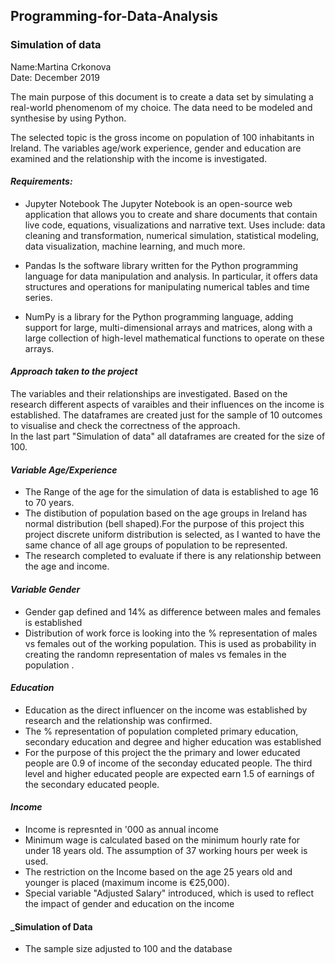 ## Programming-for-Data-Analysis

### Simulation of data

Name:Martina Crkonova <br/>
Date: December 2019

The main purpose of this document is to create a data set by simulating a real-world phenomenom of my choice. The data need to be modeled and synthesise by using Python.<br/>

The selected topic is the gross income on population of 100 inhabitants in Ireland. The variables age/work experience, gender and education are examined and the relationship with the income is investigated.<br/>

#### _Requirements:_

* Jupyter Notebook
The Jupyter Notebook is an open-source web application that allows you to create and share documents that contain live code, equations, visualizations and narrative text. Uses include: data cleaning and transformation, numerical simulation, statistical modeling, data visualization, machine learning, and much more.<br/>

* Pandas
Is the software library  written for the Python programming language for data manipulation and analysis. In particular, it offers data structures and operations for manipulating numerical tables and time series.<br/>

* NumPy
is a library for the Python programming language, adding support for large, multi-dimensional arrays and matrices, along with a large collection of high-level mathematical functions to operate on these arrays.<br/>

#### _Approach taken to the project_

The variables and their relationships are investigated. Based on the research different aspects of varaibles and their influences on the income is established. The dataframes are created just for the sample of 10 outcomes to visualise and check the correctness of the approach.<br/>
In the last part "Simulation of data" all dataframes are created for the size of 100.<br/>


#### _Variable Age/Experience_

* The Range of the age for the simulation of data is established to age 16 to 70 years.
* The distibution of population based on the  age groups in Ireland has normal distribution (bell shaped).For the purpose of this project this project discrete uniform distribution is selected, as I wanted to have the same chance of all age groups of population to be represented.<br/>
* The research completed to evaluate if there is any relationship between the age and income. <br/>

#### _Variable Gender_

* Gender gap defined and 14% as difference between males and females is established
* Distribution of work force is looking into the % representation of males vs females out of the working population. This is used as probability in creating the randomn representation of males vs females in the population .<br/>

#### _Education_

* Education as the direct influencer on the income was established by research and the relationship was confirmed.
* The % representation of population completed primary education, secondary education and degree and higher education was established
* For the purpose of this project the the primary and lower educated people are 0.9 of income of the seconday educated people. The third level and higher educated people are expected earn 1.5 of earnings of the secondary educated people.<br/>

#### _Income_

* Income is represnted in '000 as annual income
* Minimum wage is calculated based on the minimum hourly rate for under 18 years old. The assumption of 37 working hours per week is used. 
* The restriction on the Income based on the age 25 years old and younger is placed (maximum income is €25,000).
* Special variable "Adjusted Salary" introduced, which is used to reflect the impact of gender and education on the income  

#### _Simulation of Data

* The sample size adjusted to 100 and the database 
